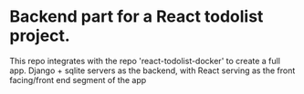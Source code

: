# Backend part for a React todolist project.

This repo integrates with the repo 'react-todolist-docker'  to create a full app. Django + sqlite servers as the backend, with React serving as the front facing/front end segment of the app
